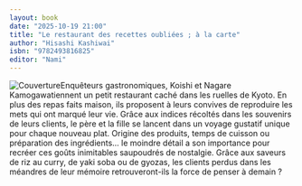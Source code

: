 ```yaml
---
layout: book
date: "2025-10-19 21:00"
title: "Le restaurant des recettes oubliées ; à la carte"
author: "Hisashi Kashiwai"
isbn: "9782493816825"
editor: "Nami"
---
```

![Couverture](/img/9782493816825.jpeg)Enquêteurs gastronomiques, Koishi et Nagare Kamogawatiennent un petit restaurant caché dans les ruelles de Kyoto. En plus des repas faits maison, ils proposent à leurs convives de reproduire les mets qui ont marqué leur vie. Grâce aux indices récoltés dans les souvenirs de leurs clients, le père et la fille se lancent dans un voyage gustatif unique pour chaque nouveau plat. Origine des produits, temps de cuisson ou préparation des ingrédients... le moindre détail a son importance pour recréer ces goûts inimitables saupoudrés de nostalgie. Grâce aux saveurs de riz au curry, de yaki soba ou de gyozas, les clients perdus dans les méandres de leur mémoire retrouveront-ils la
force de penser à demain ?
